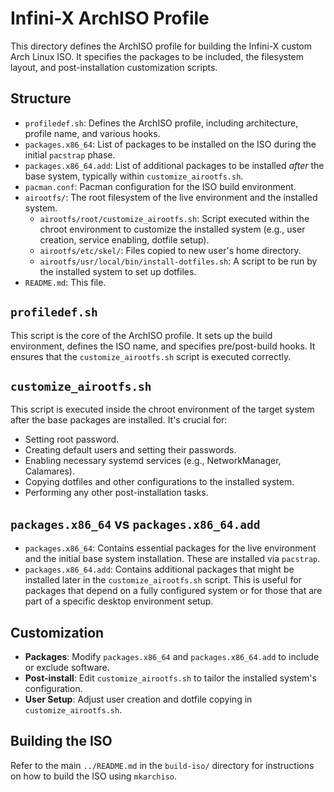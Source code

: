 
# Infini-X ArchISO Profile

This directory defines the ArchISO profile for building the Infini-X custom Arch Linux ISO. It specifies the packages to be included, the filesystem layout, and post-installation customization scripts.

## Structure
- `profiledef.sh`: Defines the ArchISO profile, including architecture, profile name, and various hooks.
- `packages.x86_64`: List of packages to be installed on the ISO during the initial `pacstrap` phase.
- `packages.x86_64.add`: List of additional packages to be installed *after* the base system, typically within `customize_airootfs.sh`.
- `pacman.conf`: Pacman configuration for the ISO build environment.
- `airootfs/`: The root filesystem of the live environment and the installed system.
  - `airootfs/root/customize_airootfs.sh`: Script executed within the chroot environment to customize the installed system (e.g., user creation, service enabling, dotfile setup).
  - `airootfs/etc/skel/`: Files copied to new user's home directory.
  - `airootfs/usr/local/bin/install-dotfiles.sh`: A script to be run by the installed system to set up dotfiles.
- `README.md`: This file.

## `profiledef.sh`
This script is the core of the ArchISO profile. It sets up the build environment, defines the ISO name, and specifies pre/post-build hooks. It ensures that the `customize_airootfs.sh` script is executed correctly.

## `customize_airootfs.sh`
This script is executed inside the chroot environment of the target system after the base packages are installed. It's crucial for:
- Setting root password.
- Creating default users and setting their passwords.
- Enabling necessary systemd services (e.g., NetworkManager, Calamares).
- Copying dotfiles and other configurations to the installed system.
- Performing any other post-installation tasks.

## `packages.x86_64` vs `packages.x86_64.add`
- `packages.x86_64`: Contains essential packages for the live environment and the initial base system installation. These are installed via `pacstrap`.
- `packages.x86_64.add`: Contains additional packages that might be installed later in the `customize_airootfs.sh` script. This is useful for packages that depend on a fully configured system or for those that are part of a specific desktop environment setup.

## Customization
- **Packages**: Modify `packages.x86_64` and `packages.x86_64.add` to include or exclude software.
- **Post-install**: Edit `customize_airootfs.sh` to tailor the installed system's configuration.
- **User Setup**: Adjust user creation and dotfile copying in `customize_airootfs.sh`.

## Building the ISO
Refer to the main `../README.md` in the `build-iso/` directory for instructions on how to build the ISO using `mkarchiso`.
